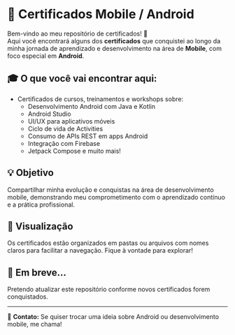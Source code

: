 # 📱 Certificados Mobile / Android

Bem-vindo ao meu repositório de certificados! 👋  
Aqui você encontrará alguns dos **certificados** que conquistei ao longo da minha jornada de aprendizado e desenvolvimento na área de **Mobile**, com foco especial em **Android**.

## 🎓 O que você vai encontrar aqui:

- Certificados de cursos, treinamentos e workshops sobre:
  - Desenvolvimento Android com Java e Kotlin
  - Android Studio
  - UI/UX para aplicativos móveis
  - Ciclo de vida de Activities
  - Consumo de APIs REST em apps Android
  - Integração com Firebase
  - Jetpack Compose e muito mais!

## 💡 Objetivo

Compartilhar minha evolução e conquistas na área de desenvolvimento mobile, demonstrando meu comprometimento com o aprendizado contínuo e a prática profissional.

## 🧾 Visualização

Os certificados estão organizados em pastas ou arquivos com nomes claros para facilitar a navegação. Fique à vontade para explorar!

## 🚀 Em breve...

Pretendo atualizar este repositório conforme novos certificados forem conquistados.

---

📩 **Contato:** Se quiser trocar uma ideia sobre Android ou desenvolvimento mobile, me chama!

